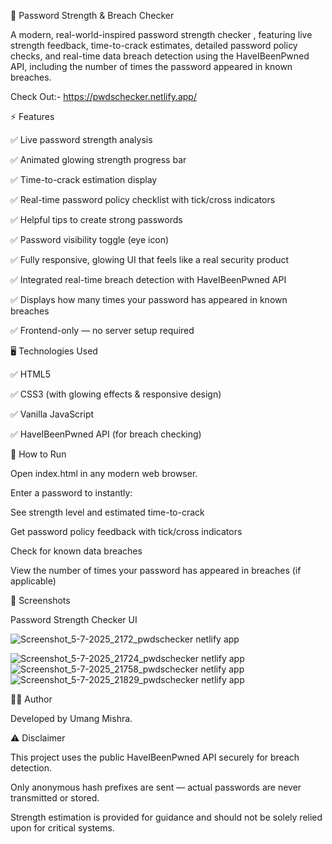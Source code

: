 🔐 Password Strength & Breach Checker

A modern, real-world-inspired password strength checker , featuring live strength feedback, time-to-crack estimates, detailed password policy checks, and real-time data breach detection using the HaveIBeenPwned API,
including the number of times the password appeared in known breaches.

Check Out:- https://pwdschecker.netlify.app/


⚡ Features

✅ Live password strength analysis

✅ Animated glowing strength progress bar

✅ Time-to-crack estimation display

✅ Real-time password policy checklist with tick/cross indicators

✅ Helpful tips to create strong passwords

✅ Password visibility toggle (eye icon)

✅ Fully responsive, glowing UI that feels like a real security product

✅ Integrated real-time breach detection with HaveIBeenPwned API

✅ Displays how many times your password has appeared in known breaches

✅ Frontend-only — no server setup required



🖥️ Technologies Used

✅ HTML5

✅ CSS3 (with glowing effects & responsive design)

✅ Vanilla JavaScript

✅ HaveIBeenPwned API (for breach checking)



🚀 How to Run

Open index.html in any modern web browser.


Enter a password to instantly:


See strength level and estimated time-to-crack


Get password policy feedback with tick/cross indicators


Check for known data breaches


View the number of times your password has appeared in breaches (if applicable)




🎨 Screenshots

Password Strength Checker UI

![Screenshot_5-7-2025_2172_pwdschecker netlify app](https://github.com/user-attachments/assets/7097943b-9463-4a40-9458-7e42818e689d)

![Screenshot_5-7-2025_21724_pwdschecker netlify app](https://github.com/user-attachments/assets/464d75f0-31c7-496b-bb69-821ba15d95d2)
![Screenshot_5-7-2025_21758_pwdschecker netlify app](https://github.com/user-attachments/assets/24f34e1f-54f6-4ca9-ad0b-5a16cf264ebb)
![Screenshot_5-7-2025_21829_pwdschecker netlify app](https://github.com/user-attachments/assets/ba6f7167-d979-4a8a-977f-53273ee70ea9)


👨‍💻 Author

Developed by Umang Mishra.


⚠️ Disclaimer

This project uses the public HaveIBeenPwned API securely for breach detection.

Only anonymous hash prefixes are sent — actual passwords are never transmitted or stored.

Strength estimation is provided for guidance and should not be solely relied upon for critical systems.
